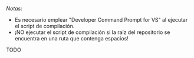*Notas:*
- Es necesario emplear "Developer Command Prompt for VS" al ejecutar el script de compilación.
- ¡NO ejecutar el script de compilación si la raíz del repositorio se encuentra en una ruta que contenga espacios!

TODO